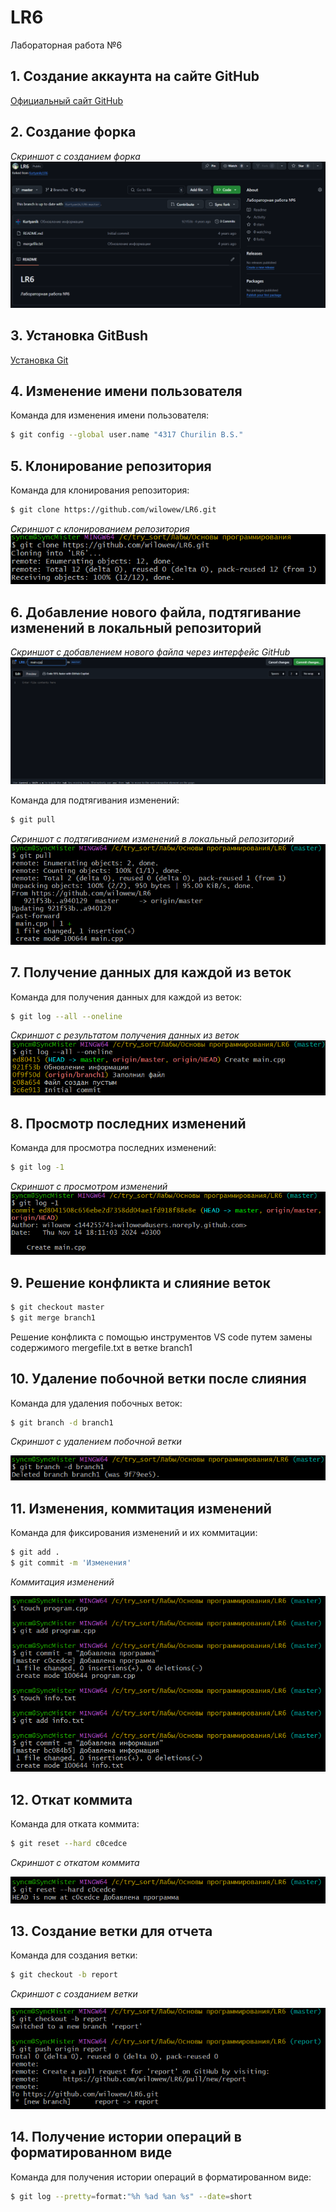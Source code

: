 # LR6
Лабораторная работа №6

## 1. Создание аккаунта на сайте GitHub 
[Официальный сайт GitHub](https://github.com/)

## 2. Создание форка
*Скриншот с созданием форка*  
![Скриншот форка1](./screenshots/9.png/)

## 3. Установка GitBush
[Установка Git](https://git-scm.com/)

## 4. Изменение имени пользователя
Команда для изменения имени пользователя:
```bash
$ git config --global user.name "4317 Churilin B.S."
```

## 5. Клонирование репозитория
Команда для клонирования репозитория:
```bash
$ git clone https://github.com/wilowew/LR6.git
```

*Скриншот с клонированием репозитория*  
![Скриншот git clone](./screenshots/4.png/)

## 6. Добавление нового файла, подтягивание изменений в локальный репозиторий
*Скриншот с добавлением нового файла через интерфейс GitHub*
![Добавление нового файла](./screenshots/10.png)

Команда для подтягивания изменений:
```bash
$ git pull
```

*Скриншот с подтягиванием изменений в локальный репозиторий*
![Подтягивание изменений](./screenshots/3.png)

## 7. Получение данных для каждой из веток
Команда для получения данных для каждой из веток:
```bash
$ git log --all --oneline
```

*Скриншот с результатом получения данных из веток*
![Данные из веток](./screenshots/1.png)

## 8. Просмотр последних изменений
Команда для просмотра последних изменений:
```bash
$ git log -1
```

*Скриншот с просмотром изменений*
![Последние изменения](./screenshots/2.png)

## 9. Решение конфликта и слияние веток

```bash
$ git checkout master
$ git merge branch1 
```
Решение конфликта с помощью инструментов VS code путем замены содержимого mergefile.txt в ветке branch1


## 10. Удаление побочной ветки после слияния
Команда для удаления побочных веток:
```bash
$ git branch -d branch1
```

*Скриншот с удалением побочной ветки*

![Удаление ветки](./screenshots/11.png)

## 11. Изменения, коммитация изменений
Команда для фиксирования изменений и их коммитации:
```bash
$ git add .
$ git commit -m 'Изменения'
```
*Коммитация изменений* 

![Коммитация изменений](./screenshots/5.png)

## 12. Откат коммита
Команда для отката коммита:
```bash
$ git reset --hard c0cedce
```

*Скриншот с откатом коммита* 

![Откат коммита](./screenshots/6.png)

## 13. Создание ветки для отчета
Команда для создания ветки:
```bash
$ git checkout -b report
```

*Скриншот с созданием ветки*

![Создание ветки](./screenshots/8.png)

## 14. Получение истории операций в форматированном виде
Команда для получения истории операций в форматированном виде:
```bash
$ git log --pretty=format:"%h %ad %an %s" --date=short
```


